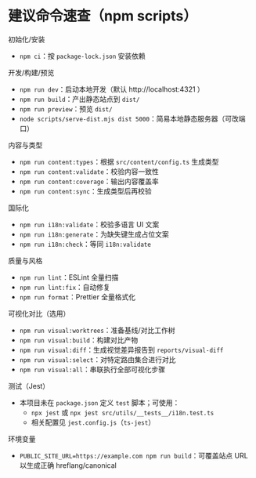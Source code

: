 # 建议命令速查（npm scripts）

初始化/安装
- `npm ci`：按 `package-lock.json` 安装依赖

开发/构建/预览
- `npm run dev`：启动本地开发（默认 http://localhost:4321 ）
- `npm run build`：产出静态站点到 `dist/`
- `npm run preview`：预览 `dist/`
- `node scripts/serve-dist.mjs dist 5000`：简易本地静态服务器（可改端口）

内容与类型
- `npm run content:types`：根据 `src/content/config.ts` 生成类型
- `npm run content:validate`：校验内容一致性
- `npm run content:coverage`：输出内容覆盖率
- `npm run content:sync`：生成类型后再校验

国际化
- `npm run i18n:validate`：校验多语言 UI 文案
- `npm run i18n:generate`：为缺失键生成占位文案
- `npm run i18n:check`：等同 `i18n:validate`

质量与风格
- `npm run lint`：ESLint 全量扫描
- `npm run lint:fix`：自动修复
- `npm run format`：Prettier 全量格式化

可视化对比（选用）
- `npm run visual:worktrees`：准备基线/对比工作树
- `npm run visual:build`：构建对比产物
- `npm run visual:diff`：生成视觉差异报告到 `reports/visual-diff`
- `npm run visual:select`：对特定路由集合进行对比
- `npm run visual:all`：串联执行全部可视化步骤

测试（Jest）
- 本项目未在 `package.json` 定义 `test` 脚本；可使用：
  - `npx jest` 或 `npx jest src/utils/__tests__/i18n.test.ts`
  - 相关配置见 `jest.config.js`（`ts-jest`）

环境变量
- `PUBLIC_SITE_URL=https://example.com npm run build`：可覆盖站点 URL 以生成正确 hreflang/canonical